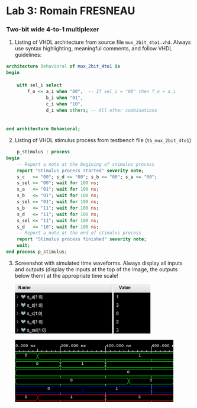 # Lab 3: Romain FRESNEAU

### Two-bit wide 4-to-1 multiplexer

1. Listing of VHDL architecture from source file `mux_2bit_4to1.vhd`. Always use syntax highlighting, meaningful comments, and follow VHDL guidelines:

```vhdl
architecture Behavioral of mux_2bit_4to1 is
begin

    with sel_i select
        f_o <= a_i when "00",  -- If sel_i = "00" then f_o = a_i
               b_i when "01",
               c_i when "10",
               d_i when others; -- All other combinations


end architecture Behavioral;
```

2. Listing of VHDL stimulus process from testbench file (`tb_mux_2bit_4to1`) 

```vhdl
    p_stimulus : process
begin
    -- Report a note at the begining of stimulus process
    report "Stimulus process started" severity note;
    s_c   <= "00"; s_d <= "00"; s_b <= "00"; s_a <= "00";
    s_sel <= "00"; wait for 100 ns;
    s_a   <= "01"; wait for 100 ns;
    s_b   <= "01"; wait for 100 ns;
    s_sel <= "01"; wait for 100 ns;
    s_b   <= "11"; wait for 100 ns;
    s_d   <= "11"; wait for 100 ns;
    s_sel <= "11"; wait for 100 ns;
    s_d   <= "10"; wait for 100 ns;
    -- Report a note at the end of stimulus process
    report "Stimulus process finished" severity note;
    wait;
end process p_stimulus;
```

3. Screenshot with simulated time waveforms. Always display all inputs and outputs (display the inputs at the top of the image, the outputs below them) at the appropriate time scale!

   ![your figure](Value.PNG)
   
   ![your figure](Wave.PNG)
